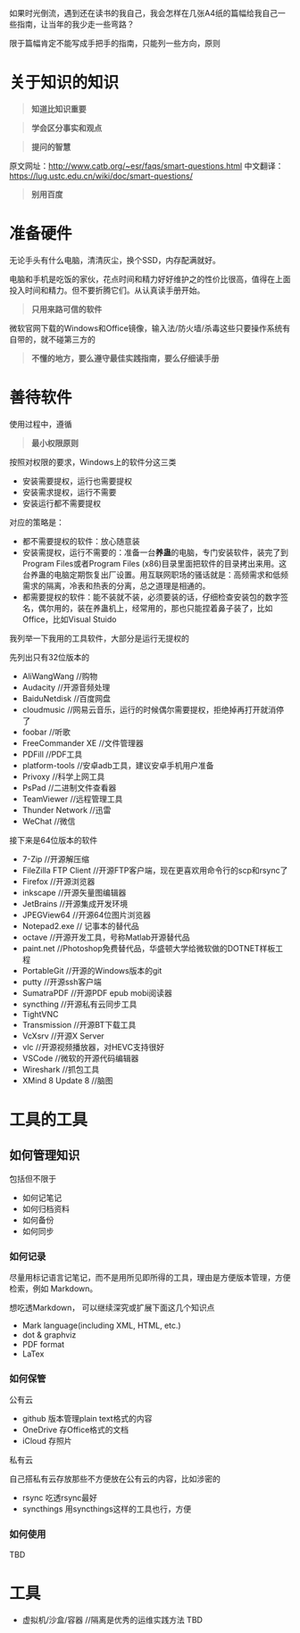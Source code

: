 如果时光倒流，遇到还在读书的我自己，我会怎样在几张A4纸的篇幅给我自己一些指南，让当年的我少走一些弯路？

限于篇幅肯定不能写成手把手的指南，只能列一些方向，原则

# 关于知识的知识

>**知道比知识重要**

>**学会区分事实和观点**

>**提问的智慧**

原文网址：http://www.catb.org/~esr/faqs/smart-questions.html
中文翻译：https://lug.ustc.edu.cn/wiki/doc/smart-questions/

>**别用百度**

# 准备硬件

无论手头有什么电脑，清清灰尘，换个SSD，内存配满就好。

电脑和手机是吃饭的家伙，花点时间和精力好好维护之的性价比很高，值得在上面投入时间和精力。但不要折腾它们。从认真读手册开始。


>**只用来路可信的软件**

微软官网下载的Windows和Office镜像，输入法/防火墙/杀毒这些只要操作系统有自带的，就不碰第三方的

>**不懂的地方，要么遵守最佳实践指南，要么仔细读手册**


# 善待软件

使用过程中，遵循
>**最小权限原则**

按照对权限的要求，Windows上的软件分这三类

- 安装需要提权，运行也需要提权
- 安装需求提权，运行不需要
- 安装运行都不需要提权

对应的策略是：
- 都不需要提权的软件：放心随意装
- 安装需提权，运行不需要的：准备一台**养蛊**的电脑，专门安装软件，装完了到Program Files或者Program Files (x86)目录里面把软件的目录拷出来用。这台养蛊的电脑定期恢复出厂设置。用互联网职场的骚话就是：高频需求和低频需求的隔离，冷表和热表的分离，总之道理是相通的。
- 都需要提权的软件：能不装就不装，必须要装的话，仔细检查安装包的数字签名，偶尔用的，装在养蛊机上，经常用的，那也只能捏着鼻子装了，比如Office，比如Visual Stuido

我列举一下我用的工具软件，大部分是运行无提权的

先列出只有32位版本的
- AliWangWang //购物
- Audacity //开源音频处理
- BaiduNetdisk  //百度网盘
- cloudmusic //网易云音乐，运行的时候偶尔需要提权，拒绝掉再打开就消停了
- foobar //听歌
- FreeCommander XE //文件管理器
- PDFill //PDF工具
- platform-tools //安卓adb工具，建议安卓手机用户准备
- Privoxy  //科学上网工具
- PsPad  //二进制文件查看器
- TeamViewer //远程管理工具
- Thunder Network  //迅雷
- WeChat //微信

接下来是64位版本的软件
- 7-Zip //开源解压缩
- FileZilla FTP Client //开源FTP客户端，现在更喜欢用命令行的scp和rsync了
- Firefox //开源浏览器
- inkscape //开源矢量图编辑器
- JetBrains //开源集成开发环境
- JPEGView64 //开源64位图片浏览器
- Notepad2.exe // 记事本的替代品
- octave //开源开发工具，号称Matlab开源替代品
- paint.net //Photoshop免费替代品，华盛顿大学给微软做的DOTNET样板工程
- PortableGit //开源的Windows版本的git
- putty //开源ssh客户端
- SumatraPDF //开源PDF epub mobi阅读器
- syncthing //开源私有云同步工具
- TightVNC
- Transmission //开源BT下载工具
- VcXsrv //开源X Server
- vlc //开源视频播放器，对HEVC支持很好
- VSCode //微软的开源代码编辑器
- Wireshark //抓包工具
- XMind 8 Update 8 //脑图

#  工具的工具

## 如何管理知识

包括但不限于 
- 如何记笔记
- 如何归档资料
- 如何备份
- 如何同步

### 如何记录
尽量用标记语言记笔记，而不是用所见即所得的工具，理由是方便版本管理，方便检索，例如 Markdown。

想吃透Markdown， 可以继续深究或扩展下面这几个知识点

- Mark language(including XML, HTML, etc.) 
- dot & graphviz 
- PDF format 
- LaTex

### 如何保管
公有云
- github   版本管理plain text格式的内容
- OneDrive 存Office格式的文档
- iCloud   存照片

私有云

自己搭私有云存放那些不方便放在公有云的内容，比如涉密的
- rsync 吃透rsync最好
- syncthings 用syncthings这样的工具也行，方便

### 如何使用
TBD


# 工具

- 虚拟机/沙盒/容器 //隔离是优秀的运维实践方法
TBD